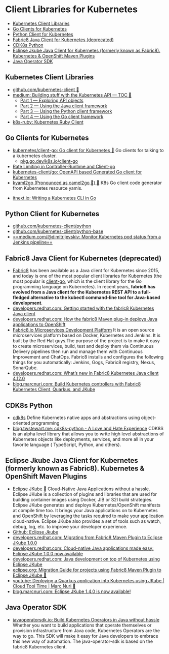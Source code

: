 # Client Libraries for Kubernetes
- [Kubernetes Client Libraries](#kubernetes-client-libraries)
- [Go Clients for Kubernetes](#go-clients-for-kubernetes)
- [Python Client for Kubernetes](#python-client-for-kubernetes)
- [Fabric8 Java Client for Kubernetes (deprecated)](#fabric8-java-client-for-kubernetes-deprecated)
- [CDK8s Python](#cdk8s-python)
- [Eclipse Jkube Java Client for Kubernetes (formerly known as Fabric8). Kubernetes & OpenShift Maven Plugins](#eclipse-jkube-java-client-for-kubernetes-formerly-known-as-fabric8-kubernetes--openshift-maven-plugins)
- [Java Operator SDK](#java-operator-sdk)
## Kubernetes Client Libraries
- [github.com/kubernetes-client 🌟](https://github.com/kubernetes-client)
- [medium: Building stuff with the Kubernetes API — TOC 🌟](https://medium.com/programming-kubernetes/building-stuff-with-the-kubernetes-api-toc-84d751876650)
    - [Part 1 — Exploring API objects](https://medium.com/programming-kubernetes/building-stuff-with-the-kubernetes-api-1-cc50a3642)
    - [Part 2 — Using the Java client framework](https://medium.com/programming-kubernetes/building-stuff-with-the-kubernetes-api-part-2-using-java-ceb8a5ff7920)
    - [Part 3 — Using the Python client framework](https://medium.com/programming-kubernetes/building-stuff-with-the-kubernetes-api-part-3-using-python-aea5ab16f627)
    - [Part 4 — Using the Go client framework](https://medium.com/programming-kubernetes/building-stuff-with-the-kubernetes-api-part-4-using-go-b1d0e3c1c899)
- [k8s-ruby: Kubernetes Ruby Client](https://github.com/k8s-ruby/k8s-ruby)
## Go Clients for Kubernetes
- [kubernetes/client-go: Go client for Kubernetes 🌟](https://github.com/kubernetes/client-go) Go clients for talking to a kubernetes cluster.
    - [pkg.go.dev/k8s.io/client-go](https://pkg.go.dev/k8s.io/client-go)
- [Rate Limiting in Controller-Runtime and Client-go](https://danielmangum.com/posts/controller-runtime-client-go-rate-limiting/)
- [kubernetes-client/go: OpenAPI based Generated Go client for Kubernetes](https://github.com/kubernetes-client/go)
- [kyaml2go (Pronounced as camel2go 🐫) 🌟](https://github.com/PrasadG193/kyaml2go) K8s Go client code generator from Kubernetes resource yamls.
* [itnext.io: Writing a Kubernetes CLI in Go](https://itnext.io/writing-a-kubernetes-cli-in-go-a3970ad58299)
## Python Client for Kubernetes
- [github.com/kubernetes-client/python](https://github.com/kubernetes-client/python)
- [github.com/kubernetes-client/python-base](https://github.com/kubernetes-client/python-base)
- [==medium.com/@dimitrijevskiv: Monitor Kubernetes pod status from a Jenkins pipeline==](https://medium.com/@dimitrijevskiv/monitor-kubernetes-pod-status-from-a-jenkins-pipeline-e25c744d944d)

## Fabric8 Java Client for Kubernetes (deprecated)
- [Fabric8](https://fabric8.io/) has been available as a Java client for Kubernetes since 2015, and today is one of the most popular client libraries for Kubernetes (the most popular is [client-go](https://github.com/kubernetes/client-go), which is the client library for the Go programming language on Kubernetes). In recent years, **fabric8 has evolved from a Java client for the Kubernetes REST API to a full-fledged alternative to the kubectl command-line tool for Java-based development**.
- [developers.redhat.com: Getting started with the fabric8 Kubernetes Java client](https://developers.redhat.com/blog/2020/05/20/getting-started-with-the-fabric8-kubernetes-java-client/)
- [developers.redhat.com: How the fabric8 Maven plug-in deploys Java applications to OpenShift](https://developers.redhat.com/blog/2020/05/28/how-the-fabric8-maven-plug-in-deploys-java-applications-to-openshift/)
- [Fabric8.io Microservices Development Platform](https://fabric8.io/) It is an open source microservices platform based on Docker, Kubernetes and Jenkins. It is built by the Red Hat guys.The purpose of the project is to make it easy to create microservices, build, test and deploy them via Continuous Delivery pipelines then run and manage them with Continuous Improvement and ChatOps. Fabric8 installs and configures the following things for you automatically: Jenkins, Gogs, Fabric8 registry, Nexus, SonarQube.
- [developers.redhat.com: What’s new in Fabric8 Kubernetes Java client 4.12.0](https://developers.redhat.com/blog/2020/10/30/whats-new-in-fabric8-kubernetes-java-client-4-12-0/)
- [blog.marcnuri.com: Build Kubernetes controllers with Fabric8 Kubernetes Client, Quarkus, and JKube](https://blog.marcnuri.com/fabric8-kubernetes-java-client-and-quarkus-and-graalvm) 

## CDK8s Python
- [cdk8s](https://github.com/cdk8s-team/cdk8s) Define Kubernetes native apps and abstractions using object-oriented programming
- [blog.twstewart.me: cdk8s-python - A Love and Hate Experience](https://blog.twstewart.me/posts/cdk8s-python) CDK8S is an alpha level library that allows you to write high level abstractions of Kubernetes objects like deployments, services, and more all in your favorite language ( TypeScript, Python, and others).

## Eclipse Jkube Java Client for Kubernetes (formerly known as Fabric8). Kubernetes & OpenShift Maven Plugins
- [Eclipse JKube 🌟](https://www.eclipse.org/jkube/) Cloud-Native Java Applications without a hassle. Eclipse JKube is a collection of plugins and libraries that are used for building container images using Docker, JIB or S2I build strategies. Eclipse JKube generates and deploys Kubernetes/OpenShift manifests at compile time too. It brings your Java applications on to Kubernetes and OpenShift by leveraging the tasks required to make your application cloud-native. Eclipse JKube also provides a set of tools such as watch, debug, log, etc. to improve your developer experience.
- [Github: Eclipse Jkube](https://github.com/eclipse/jkube)
- [developers.redhat.com: Migrating from Fabric8 Maven Plugin to Eclipse JKube 1.0.0](https://developers.redhat.com/blog/2020/09/21/migrating-from-fabric8-maven-plugin-to-eclipse-jkube-1-0-0/)
- [developers.redhat.com: Cloud-native Java applications made easy: Eclipse JKube 1.0.0 now available](https://developers.redhat.com/blog/2020/09/09/cloud-native-java-applications-made-easy-eclipse-jkube-1-0-0-now-available/)
- [developers.redhat.com: Java development on top of Kubernetes using Eclipse JKube](https://developers.redhat.com/blog/2020/08/24/java-development-on-top-of-kubernetes-using-eclipse-jkube/)
- [eclipse.org: Migration Guide for projects using Fabric8 Maven Plugin to Eclipse JKube 🌟](https://www.eclipse.org/jkube/docs/migration-guide/)
- [youtube: Deploying a Quarkus application into Kubernetes using JKube | Cloud Tool Time | Marc Nuri 🌟](https://www.youtube.com/watch?v=HDDfdZqwM1E&ab_channel=EclipseFoundation)
- [blog.marcnuri.com: Eclipse JKube 1.4.0 is now available!](https://blog.marcnuri.com/eclipse-jkube-1-4-0)

## Java Operator SDK
- [javaoperatorsdk.io: Build Kubernetes Operators in Java without hassle](https://javaoperatorsdk.io/) Whether you want to build applications that operate themselves or provision infrastructure from Java code, Kubernetes Operators are the way to go. This SDK will make it easy for Java developers to embrace this new way of automation. The java-operator-sdk is based on the fabric8 Kubernetes client.